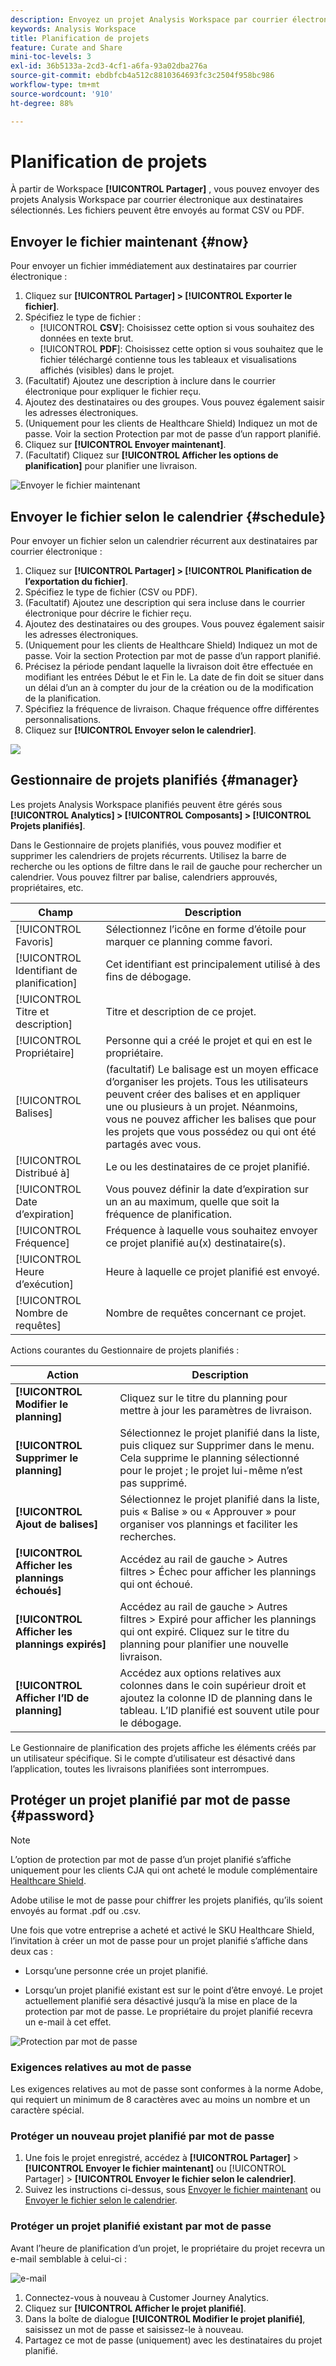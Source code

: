 ```yaml
---
description: Envoyez un projet Analysis Workspace par courrier électronique ou planifiez une livraison.
keywords: Analysis Workspace
title: Planification de projets
feature: Curate and Share
mini-toc-levels: 3
exl-id: 36b5133a-2cd3-4cf1-a6fa-93a02dba276a
source-git-commit: ebdbfcb4a512c8810364693fc3c2504f958bc986
workflow-type: tm+mt
source-wordcount: '910'
ht-degree: 88%

---
```


# Planification de projets

À partir de Workspace **[!UICONTROL Partager]** , vous pouvez envoyer des projets Analysis Workspace par courrier électronique aux destinataires sélectionnés. Les fichiers peuvent être envoyés au format CSV ou PDF.

## Envoyer le fichier maintenant {#now}

Pour envoyer un fichier immédiatement aux destinataires par courrier électronique :

1. Cliquez sur **[!UICONTROL Partager] > [!UICONTROL Exporter le fichier]**.
1. Spécifiez le type de fichier :
   * [!UICONTROL **CSV**]: Choisissez cette option si vous souhaitez des données en texte brut.
   * [!UICONTROL **PDF**]: Choisissez cette option si vous souhaitez que le fichier téléchargé contienne tous les tableaux et visualisations affichés (visibles) dans le projet.
1. (Facultatif) Ajoutez une description à inclure dans le courrier électronique pour expliquer le fichier reçu.
1. Ajoutez des destinataires ou des groupes. Vous pouvez également saisir les adresses électroniques.
1. (Uniquement pour les clients de Healthcare Shield) Indiquez un mot de passe. Voir la section Protection par mot de passe d’un rapport planifié.
1. Cliquez sur **[!UICONTROL Envoyer maintenant]**.
1. (Facultatif) Cliquez sur **[!UICONTROL Afficher les options de planification]** pour planifier une livraison.

![Envoyer le fichier maintenant](assets/send-file-no-scheduling-options.JPG)

## Envoyer le fichier selon le calendrier {#schedule}

Pour envoyer un fichier selon un calendrier récurrent aux destinataires par courrier électronique :

1. Cliquez sur **[!UICONTROL Partager] > [!UICONTROL Planification de l’exportation du fichier]**.
1. Spécifiez le type de fichier (CSV ou PDF).
1. (Facultatif) Ajoutez une description qui sera incluse dans le courrier électronique pour décrire le fichier reçu.
1. Ajoutez des destinataires ou des groupes. Vous pouvez également saisir les adresses électroniques.
1. (Uniquement pour les clients de Healthcare Shield) Indiquez un mot de passe. Voir la section Protection par mot de passe d’un rapport planifié.
1. Précisez la période pendant laquelle la livraison doit être effectuée en modifiant les entrées Début le et Fin le. La date de fin doit se situer dans un délai d’un an à compter du jour de la création ou de la modification de la planification.
1. Spécifiez la fréquence de livraison. Chaque fréquence offre différentes personnalisations.
1. Cliquez sur **[!UICONTROL Envoyer selon le calendrier]**.

![](assets/send-file.JPG)

## Gestionnaire de projets planifiés {#manager}

Les projets Analysis Workspace planifiés peuvent être gérés sous **[!UICONTROL Analytics] > [!UICONTROL Composants] > [!UICONTROL Projets planifiés]**.

Dans le Gestionnaire de projets planifiés, vous pouvez modifier et supprimer les calendriers de projets récurrents. Utilisez la barre de recherche ou les options de filtre dans le rail de gauche pour rechercher un calendrier. Vous pouvez filtrer par balise, calendriers approuvés, propriétaires, etc.

| Champ | Description |
| --- | --- |
| [!UICONTROL Favoris] | Sélectionnez l’icône en forme d’étoile pour marquer ce planning comme favori. |
| [!UICONTROL Identifiant de planification] | Cet identifiant est principalement utilisé à des fins de débogage. |
| [!UICONTROL Titre et description] | Titre et description de ce projet. |
| [!UICONTROL Propriétaire] | Personne qui a créé le projet et qui en est le propriétaire. |
| [!UICONTROL Balises] | (facultatif) Le balisage est un moyen efficace d’organiser les projets. Tous les utilisateurs peuvent créer des balises et en appliquer une ou plusieurs à un projet. Néanmoins, vous ne pouvez afficher les balises que pour les projets que vous possédez ou qui ont été partagés avec vous. |
| [!UICONTROL Distribué à] | Le ou les destinataires de ce projet planifié. |
| [!UICONTROL Date d’expiration] | Vous pouvez définir la date d’expiration sur un an au maximum, quelle que soit la fréquence de planification. |
| [!UICONTROL Fréquence] | Fréquence à laquelle vous souhaitez envoyer ce projet planifié au(x) destinataire(s). |
| [!UICONTROL Heure d’exécution] | Heure à laquelle ce projet planifié est envoyé. |
| [!UICONTROL Nombre de requêtes] | Nombre de requêtes concernant ce projet. |

Actions courantes du Gestionnaire de projets planifiés :

| Action | Description |
|---|---|
| **[!UICONTROL Modifier le planning]** | Cliquez sur le titre du planning pour mettre à jour les paramètres de livraison. |
| **[!UICONTROL Supprimer le planning]** | Sélectionnez le projet planifié dans la liste, puis cliquez sur Supprimer dans le menu. Cela supprime le planning sélectionné pour le projet ; le projet lui-même n’est pas supprimé. |
| **[!UICONTROL Ajout de balises]** | Sélectionnez le projet planifié dans la liste, puis « Balise » ou « Approuver » pour organiser vos plannings et faciliter les recherches. |
| **[!UICONTROL Afficher les plannings échoués]** | Accédez au rail de gauche > Autres filtres > Échec pour afficher les plannings qui ont échoué. |
| **[!UICONTROL Afficher les plannings expirés]** | Accédez au rail de gauche > Autres filtres > Expiré pour afficher les plannings qui ont expiré. Cliquez sur le titre du planning pour planifier une nouvelle livraison. |
| **[!UICONTROL Afficher l’ID de planning]** | Accédez aux options relatives aux colonnes dans le coin supérieur droit et ajoutez la colonne ID de planning dans le tableau. L’ID planifié est souvent utile pour le débogage. |

Le Gestionnaire de planification des projets affiche les éléments créés par un utilisateur spécifique. Si le compte d’utilisateur est désactivé dans l’application, toutes les livraisons planifiées sont interrompues.

## Protéger un projet planifié par mot de passe {#password}

>[!NOTE]
>
>L’option de protection par mot de passe d’un projet planifié s’affiche uniquement pour les clients CJA qui ont acheté le module complémentaire [Healthcare Shield](https://business.adobe.com/fr/solutions/experience-cloud-for-healthcare.html).

Adobe utilise le mot de passe pour chiffrer les projets planifiés, qu’ils soient envoyés au format .pdf ou .csv.

Une fois que votre entreprise a acheté et activé le SKU Healthcare Shield, l’invitation à créer un mot de passe pour un projet planifié s’affiche dans deux cas :

* Lorsqu’une personne crée un projet planifié.

* Lorsqu’un projet planifié existant est sur le point d’être envoyé. Le projet actuellement planifié sera désactivé jusqu’à la mise en place de la protection par mot de passe. Le propriétaire du projet planifié recevra un e-mail à cet effet.

![Protection par mot de passe](assets/password.png)

### Exigences relatives au mot de passe

Les exigences relatives au mot de passe sont conformes à la norme Adobe, qui requiert un minimum de 8 caractères avec au moins un nombre et un caractère spécial.

### Protéger un nouveau projet planifié par mot de passe

1. Une fois le projet enregistré, accédez à **[!UICONTROL Partager]** > **[!UICONTROL Envoyer le fichier maintenant]** ou [!UICONTROL Partager] > **[!UICONTROL Envoyer le fichier selon le calendrier]**.
1. Suivez les instructions ci-dessus, sous [Envoyer le fichier maintenant](https://experienceleague.adobe.com/docs/analytics-platform/using/cja-workspace/curate-share/t-schedule-report.html?lang=fr#now) ou [Envoyer le fichier selon le calendrier](https://experienceleague.adobe.com/docs/analytics-platform/using/cja-workspace/curate-share/t-schedule-report.html?lang=fr#schedule).

### Protéger un projet planifié existant par mot de passe

Avant l’heure de planification d’un projet, le propriétaire du projet recevra un e-mail semblable à celui-ci :

![e-mail](assets/email-password.png)

1. Connectez-vous à nouveau à Customer Journey Analytics.
1. Cliquez sur **[!UICONTROL Afficher le projet planifié]**.
1. Dans la boîte de dialogue **[!UICONTROL Modifier le projet planifié]**, saisissez un mot de passe et saisissez-le à nouveau.
1. Partagez ce mot de passe (uniquement) avec les destinataires du projet planifié.



